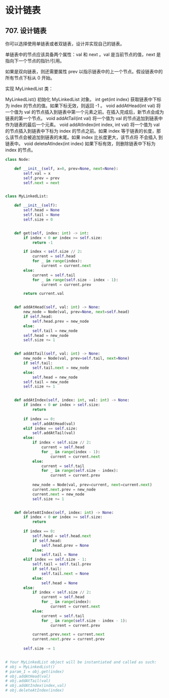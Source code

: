 # 设计链表


## 707. 设计链表
你可以选择使用单链表或者双链表，设计并实现自己的链表。

单链表中的节点应该具备两个属性：val 和 next 。val 是当前节点的值，next 是指向下一个节点的指针/引用。

如果是双向链表，则还需要属性 prev 以指示链表中的上一个节点。假设链表中的所有节点下标从 0 开始。

实现 MyLinkedList 类：

MyLinkedList() 初始化 MyLinkedList 对象。
int get(int index) 获取链表中下标为 index 的节点的值。如果下标无效，则返回 -1 。
void addAtHead(int val) 将一个值为 val 的节点插入到链表中第一个元素之前。在插入完成后，新节点会成为链表的第一个节点。
void addAtTail(int val) 将一个值为 val 的节点追加到链表中作为链表的最后一个元素。
void addAtIndex(int index, int val) 将一个值为 val 的节点插入到链表中下标为 index 的节点之前。如果 index 等于链表的长度，那么该节点会被追加到链表的末尾。如果 index 比长度更大，该节点将 不会插入 到链表中。
void deleteAtIndex(int index) 如果下标有效，则删除链表中下标为 index 的节点。
 
<!--more-->

```python
class Node:

    def __init__(self, x=0, prev=None, next=None):
        self.val = x
        self.prev = prev
        self.next = next


class MyLinkedList:

    def __init__(self):
        self.head = None
        self.tail = None
        self.size = 0


    def get(self, index: int) -> int:
        if index < 0 or index >= self.size:
            return -1

        if index < self.size // 2:
            current = self.head
            for _ in range(index):
                current = current.next
        else:
            current = self.tail
            for _ in range(self.size - index - 1):
                current = current.prev

        return current.val


    def addAtHead(self, val: int) -> None:
        new_node = Node(val, prev=None, next=self.head)
        if self.head:
            self.head.prev = new_node
        else:
            self.tail = new_node
        self.head = new_node
        self.size += 1


    def addAtTail(self, val: int) -> None:
        new_node = Node(val, prev=self.tail, next=None)
        if self.tail:
            self.tail.next = new_node
        else:
            self.head = new_node
        self.tail = new_node
        self.size += 1


    def addAtIndex(self, index: int, val: int) -> None:
        if index < 0 or index > self.size:
            return
        
        if index == 0:
            self.addAtHead(val)
        elif index == self.size:
            self.addAtTail(val)
        else:
            if index < self.size // 2:
                current = self.head
                for _ in range(index - 1):
                    current = current.next
            else:
                current = self.tail
                for _ in range(self.size - index):
                    current = current.prev
            
            new_node = Node(val, prev=current, next=current.next)
            current.next.prev = new_node
            current.next = new_node
            self.size += 1


    def deleteAtIndex(self, index: int) -> None:
        if index < 0 or index >= self.size:
            return
        
        if index == 0:
            self.head = self.head.next
            if self.head:
                self.head.prev = None
            else:
                self.tail = None
        elif index == self.size - 1:
            self.tail = self.tail.prev
            if self.tail:
                self.tail.next = None
            else:
                self.head = None
        else:
            if index < self.size // 2:
                current = self.head
                for _ in range(index):
                    current = current.next
            else:
                current = self.tail
                for _ in range(self.size - index - 1):
                    current = current.prev

            current.prev.next = current.next
            current.next.prev = current.prev
        
        self.size -= 1


# Your MyLinkedList object will be instantiated and called as such:
# obj = MyLinkedList()
# param_1 = obj.get(index)
# obj.addAtHead(val)
# obj.addAtTail(val)
# obj.addAtIndex(index,val)
# obj.deleteAtIndex(index)

```

